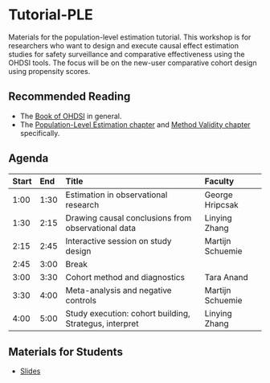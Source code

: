Tutorial-PLE
============

Materials for the population-level estimation tutorial. This workshop is for researchers who want to design and execute causal effect estimation studies for safety surveillance and comparative effectiveness using the OHDSI tools. The focus will be on the new-user comparative cohort design using propensity scores.

## Recommended Reading

- The [Book of OHDSI](http://book.ohdsi.org) in general.
- The [Population-Level Estimation chapter](https://ohdsi.github.io/TheBookOfOhdsi/PopulationLevelEstimation.html) and [Method Validity chapter](https://ohdsi.github.io/TheBookOfOhdsi/MethodValidity.html) specifically.

## Agenda

| Start | End  | Title          | Faculty    |
| :---- | :--- | :------------- | :--------- |
| 1:00  | 1:30 | Estimation in observational research | George Hripcsak |
| 1:30  | 2:15 | Drawing causal conclusions from observational data | Linying Zhang |
| 2:15  | 2:45 | Interactive session on study design | Martijn Schuemie |
| 2:45  | 3:00 | Break | |
| 3:00  | 3:30 | Cohort method and diagnostics | Tara Anand |
| 3:30  | 4:00 | Meta-analysis and negative controls | Martijn Schuemie |
| 4:00  | 5:00 | Study execution: cohort building, Strategus, interpret | Linying Zhang |


## Materials for Students

- [Slides](Slides)


